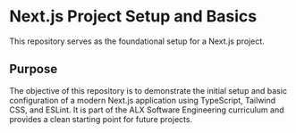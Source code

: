 # Next.js Project Setup and Basics

This repository serves as the foundational setup for a Next.js project.

## Purpose

The objective of this repository is to demonstrate the initial setup and basic configuration of a modern Next.js application using TypeScript, Tailwind CSS, and ESLint. It is part of the ALX Software Engineering curriculum and provides a clean starting point for future projects.
